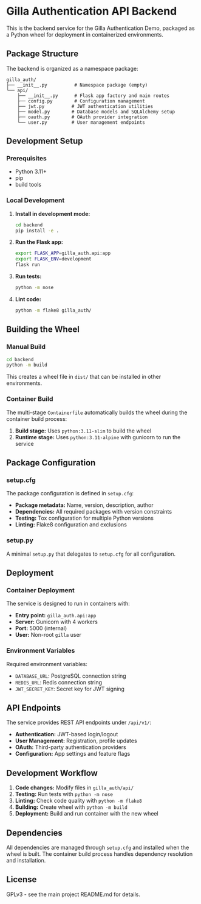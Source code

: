# Gilla Authentication API Backend

This is the backend service for the Gilla Authentication Demo, packaged as a Python wheel for deployment in containerized environments.

## Package Structure

The backend is organized as a namespace package:

```
gilla_auth/
├── __init__.py          # Namespace package (empty)
└── api/
    ├── __init__.py      # Flask app factory and main routes
    ├── config.py        # Configuration management
    ├── jwt.py          # JWT authentication utilities
    ├── model.py        # Database models and SQLAlchemy setup
    ├── oauth.py        # OAuth provider integration
    └── user.py         # User management endpoints
```

## Development Setup

### Prerequisites

- Python 3.11+
- pip
- build tools

### Local Development

1. **Install in development mode:**
   ```bash
   cd backend
   pip install -e .
   ```

2. **Run the Flask app:**
   ```bash
   export FLASK_APP=gilla_auth.api:app
   export FLASK_ENV=development
   flask run
   ```

3. **Run tests:**
   ```bash
   python -m nose
   ```

4. **Lint code:**
   ```bash
   python -m flake8 gilla_auth/
   ```

## Building the Wheel

### Manual Build

```bash
cd backend
python -m build
```

This creates a wheel file in `dist/` that can be installed in other environments.

### Container Build

The multi-stage `Containerfile` automatically builds the wheel during the container build process:

1. **Build stage:** Uses `python:3.11-slim` to build the wheel
2. **Runtime stage:** Uses `python:3.11-alpine` with gunicorn to run the service

## Package Configuration

### setup.cfg

The package configuration is defined in `setup.cfg`:

- **Package metadata:** Name, version, description, author
- **Dependencies:** All required packages with version constraints
- **Testing:** Tox configuration for multiple Python versions
- **Linting:** Flake8 configuration and exclusions

### setup.py

A minimal `setup.py` that delegates to `setup.cfg` for all configuration.

## Deployment

### Container Deployment

The service is designed to run in containers with:

- **Entry point:** `gilla_auth.api:app`
- **Server:** Gunicorn with 4 workers
- **Port:** 5000 (internal)
- **User:** Non-root `gilla` user

### Environment Variables

Required environment variables:

- `DATABASE_URL`: PostgreSQL connection string
- `REDIS_URL`: Redis connection string  
- `JWT_SECRET_KEY`: Secret key for JWT signing

## API Endpoints

The service provides REST API endpoints under `/api/v1/`:

- **Authentication:** JWT-based login/logout
- **User Management:** Registration, profile updates
- **OAuth:** Third-party authentication providers
- **Configuration:** App settings and feature flags

## Development Workflow

1. **Code changes:** Modify files in `gilla_auth/api/`
2. **Testing:** Run tests with `python -m nose`
3. **Linting:** Check code quality with `python -m flake8`
4. **Building:** Create wheel with `python -m build`
5. **Deployment:** Build and run container with the new wheel

## Dependencies

All dependencies are managed through `setup.cfg` and installed when the wheel is built. The container build process handles dependency resolution and installation.

## License

GPLv3 - see the main project README.md for details.
